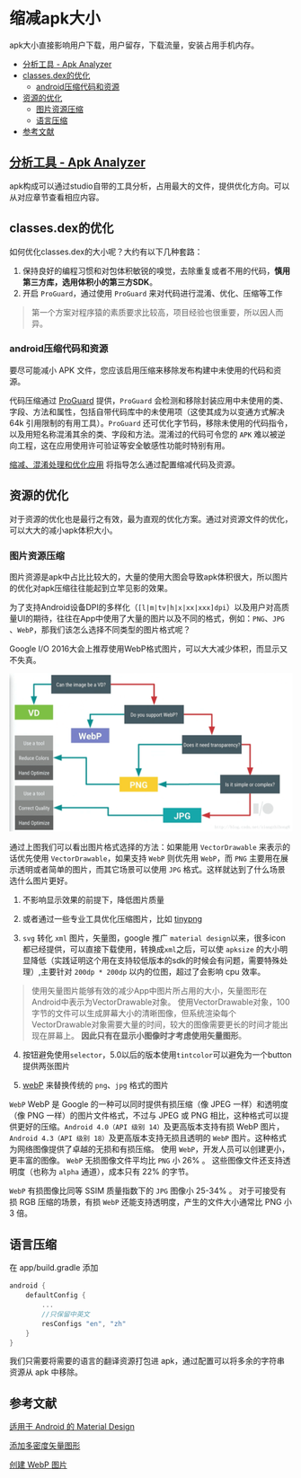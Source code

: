 # 缩减apk大小

apk大小直接影响用户下载，用户留存，下载流量，安装占用手机内存。

* [分析工具 - Apk Analyzer](#ApkAnalyzer)
* [classes.dex的优化](#classes.dex的优化)
  * [android压缩代码和资源](#android压缩代码和资源)
* [资源的优化](#资源的优化)
  * [图片资源压缩](#图片资源压缩)
  * [语言压缩](#语言压缩)
* [参考文献](#参考文献)

## <a name="ApkAnalyzer">[分析工具 - Apk Analyzer](../tools/apkAnalyzer.md)<a/>

apk构成可以通过studio自带的工具分析，占用最大的文件，提供优化方向。可以从对应章节查看相应内容。

## <a name="classes.dex的优化">classes.dex的优化<a/>

如何优化classes.dex的大小呢？大约有以下几种套路：

1. 保持良好的编程习惯和对包体积敏锐的嗅觉，去除重复或者不用的代码，**慎用第三方库，选用体积小的第三方SDK**。
2. 开启 `ProGuard`，通过使用 `ProGuard` 来对代码进行混淆、优化、压缩等工作

> 第一个方案对程序猿的素质要求比较高，项目经验也很重要，所以因人而异。

### <a name="android压缩代码和资源">android压缩代码和资源<a/>

要尽可能减小 APK 文件，您应该启用压缩来移除发布构建中未使用的代码和资源。

代码压缩通过 [ProGuard](./proGuard.md) 提供，`ProGuard` 会检测和移除封装应用中未使用的类、字段、方法和属性，包括自带代码库中的未使用项（这使其成为以变通方式解决 64k 引用限制的有用工具）。`ProGuard` 还可优化字节码，移除未使用的代码指令，以及用短名称混淆其余的类、字段和方法。混淆过的代码可令您的 `APK` 难以被逆向工程，这在应用使用许可验证等安全敏感性功能时特别有用。

[缩减、混淆处理和优化应用](./shrinkCode.md) 将指导怎么通过配置缩减代码及资源。

## <a name="资源的优化">资源的优化<a/>

对于资源的优化也是最行之有效，最为直观的优化方案。通过对资源文件的优化，可以大大的减小apk体积大小。

### <a name="图片资源压缩">图片资源压缩<a/>

图片资源是apk中占比比较大的，大量的使用大图会导致apk体积很大，所以图片的优化对apk压缩往往能起到立竿见影的效果。

为了支持Android设备DPI的多样化（`[l|m|tv|h|x|xx|xxx]dpi`）以及用户对高质量UI的期待，往往在App中使用了大量的图片以及不同的格式，例如：`PNG`、`JPG` 、`WebP`，那我们该怎么选择不同类型的图片格式呢？  

Google I/O 2016大会上推荐使用WebP格式图片，可以大大减少体积，而显示又不失真。

![](./shrinkApk/imgs/pic-select.png)

通过上图我们可以看出图片格式选择的方法：如果能用 `VectorDrawable` 来表示的话优先使用 `VectorDrawable`，如果支持 `WebP` 则优先用 `WebP`，而 `PNG` 主要用在展示透明或者简单的图片，而其它场景可以使用 `JPG` 格式。这样就达到了什么场景选什么图片更好。

1. 不影响显示效果的前提下，降低图片质量

2. 或者通过一些专业工具优化压缩图片，比如 [tinypng](https://github.com/lkl22/CommonTools/blob/master/util/TinifyUtil.py)

3. `svg` 转化 `xml` 图片，矢量图，google 推广 `material design`以来，很多icon都已经提供，可以直接下载使用，转换成`xml`之后，可以使 `apksize` 的大小明显降低（实践证明这个用在支持较低版本的sdk的时候会有问题，需要特殊处理）,主要针对 `200dp * 200dp` 以内的位图，超过了会影响 cpu 效率。

> 使用矢量图片能够有效的减少App中图片所占用的大小，矢量图形在Android中表示为VectorDrawable对象。 使用VectorDrawable对象，100字节的文件可以生成屏幕大小的清晰图像，但系统渲染每个VectorDrawable对象需要大量的时间，较大的图像需要更长的时间才能出现在屏幕上。 **因此只有在显示小图像时才考虑使用矢量图形**。

4. 按钮避免使用`selector`，5.0以后的版本使用`tintcolor`可以避免为一个button提供两张图片

5. [webP](https://developers.google.cn/speed/webp/?hl=zh_cn) 来替换传统的 `png`、`jpg` 格式的图片

`WebP` WebP 是 Google 的一种可以同时提供有损压缩（像 JPEG 一样）和透明度（像 PNG 一样）的图片文件格式，不过与 JPEG 或 PNG 相比，这种格式可以提供更好的压缩。`Android 4.0（API 级别 14）`及更高版本支持有损 WebP 图片，`Android 4.3（API 级别 18）`及更高版本支持无损且透明的 `WebP` 图片。这种格式为网络图像提供了卓越的无损和有损压缩。 使用 `WebP`，开发人员可以创建更小，更丰富的图像。 `WebP` 无损图像文件平均比 `PNG` 小 26% 。 这些图像文件还支持透明度（也称为 `alpha` 通道），成本只有 22% 的字节。

`WebP` 有损图像比同等 SSIM 质量指数下的 `JPG` 图像小 25-34% 。 对于可接受有损 RGB 压缩的场景，有损 `WebP` 还能支持透明度，产生的文件大小通常比 PNG 小 3 倍。

## 语言压缩

在 app/build.gradle 添加

```groovy
android {
    defaultConfig {
        ...
        //只保留中英文
        resConfigs "en", "zh"
    }
}
```

我们只需要将需要的语言的翻译资源打包进 apk，通过配置可以将多余的字符串资源从 apk 中移除。




## <a name="参考文献">参考文献<a/>

[适用于 Android 的 Material Design](https://developer.android.google.cn/guide/topics/ui/look-and-feel?hl=zh_cn)

[添加多密度矢量图形](https://developer.android.google.cn/studio/write/vector-asset-studio?hl=zh_cn#importing)

[创建 WebP 图片](https://developer.android.google.cn/studio/write/convert-webp?hl=zh_cn)

